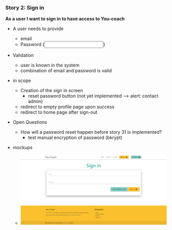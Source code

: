 ### Story 2: Sign in
**As a user I want to sign in to have access to You-coach**

- A user needs to provide
    - email
    - Password (<input type='password'/>)
    
- Validation
    - user is known in the system
    - combination of email and password is valid 
    
- in scope
    - Creation of the sign in screen
        - reset password button (not yet implemented --> alert: contact admin)
    - redirect to empty profile page upon success
    - redirect to home page after sign-out
       
- Open Questions
    - How will a password reset happen before story 31 is implemented?
        - test manual encryption of password (bkrypt)

- mockups
    - ![signin](..\img\signin.png)